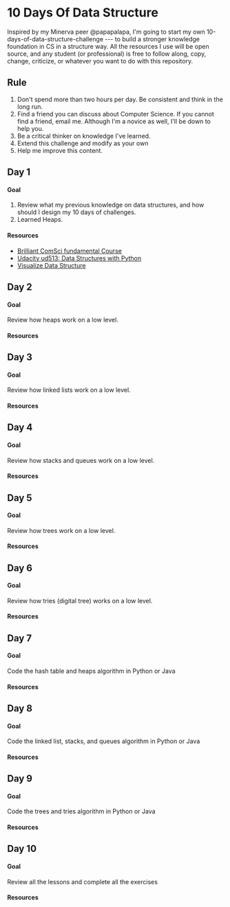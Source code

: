 # 10 Days Of Data Structure
Inspired by my Minerva peer @papapalapa, I'm going to start my own 10-days-of-data-structure-challenge --- to build a stronger knowledge foundation in CS in a structure way. 
All the resources I use will be open source, and any student (or professional) is free to follow along, copy, change, criticize, or whatever you want to do with this repository. 

## Rule
1. Don't spend more than two hours per day. Be consistent and think in the long run.
2. Find a friend you can discuss about Computer Science. If you cannot find a friend, email me. Although I'm a novice as well, I'll be down to help you.
3. Be a critical thinker on knowledge I've learned.
4. Extend this challenge and modify as your own
5. Help me improve this content.

## Day 1
#### Goal
1. Review what my previous knowledge on data structures, and how should I design my 10 days of challenges. 
2. Learned Heaps.
#### Resources
* [Brilliant ComSci fundamental Course](https://brilliant.org/courses/computer-science-fundamentals/heaps-2)
* [Udacity ud513: Data Structures with Python](https://classroom.udacity.com/courses/ud513/)
* [Visualize Data Structure](https://www.cs.usfca.edu/~galles/visualization/Algorithms.html)

## Day 2
#### Goal
Review how heaps work on a low level.
#### Resources


## Day 3
#### Goal
Review how linked lists work on a low level.
#### Resources


## Day 4
#### Goal
Review how stacks and queues work on a low level.
#### Resources


## Day 5
#### Goal
Review how trees work on a low level.
#### Resources

## Day 6
#### Goal
Review how tries (digital tree) works on a low level.
#### Resources


## Day 7
#### Goal
Code the hash table and heaps algorithm in Python or Java
#### Resources

## Day 8
#### Goal
Code the linked list, stacks, and queues algorithm in Python or Java
#### Resources

## Day 9
#### Goal
Code the trees and tries algorithm in Python or Java
#### Resources

## Day 10
#### Goal
Review all the lessons and complete all the exercises
#### Resources
